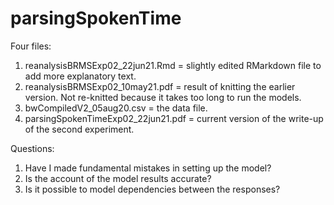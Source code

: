 # parsingSpokenTime

Four files:

1. reanalysisBRMSExp02_22jun21.Rmd = slightly edited RMarkdown file to add more explanatory text.
2. reanalysisBRMSExp02_10may21.pdf = result of knitting the earlier version. Not re-knitted because it takes too long to run the models.
3. bwCompiledV2_05aug20.csv = the data file.
4. parsingSpokenTimeExp02_22jun21.pdf = current version of the write-up of the second experiment.

Questions:

1. Have I made fundamental mistakes in setting up the model?
2. Is the account of the model results accurate?
3. Is it possible to model dependencies between the responses?
